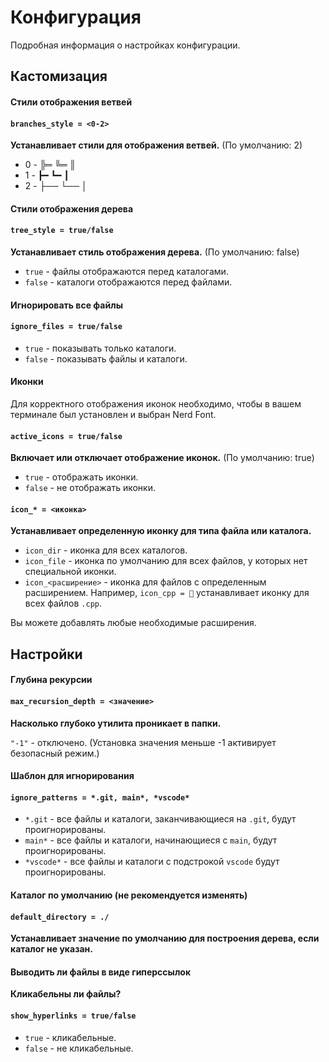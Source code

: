 # Конфигурация

Подробная информация о настройках конфигурации.

## Кастомизация

#### Стили отображения ветвей

#### `branches_style = <0-2>`

**Устанавливает стили для отображения ветвей.**
(По умолчанию: 2)
- 0 - ╠═ ╚═ ║
- 1 - ┣━ ┗━ ┃
- 2 - ├── └── │

#### Стили отображения дерева

#### `tree_style = true/false`

**Устанавливает стиль отображения дерева.**
(По умолчанию: false)

- `true` - файлы отображаются перед каталогами.
- `false` - каталоги отображаются перед файлами.

#### Игнорировать все файлы

#### `ignore_files = true/false`
- `true` - показывать только каталоги.
- `false` - показывать файлы и каталоги.

#### Иконки

Для корректного отображения иконок необходимо, чтобы в вашем терминале был установлен и выбран Nerd Font.

#### `active_icons = true/false`

**Включает или отключает отображение иконок.**
(По умолчанию: true)

- `true` - отображать иконки.
- `false` - не отображать иконки.

#### `icon_* = <иконка>`

**Устанавливает определенную иконку для типа файла или каталога.**

- `icon_dir` - иконка для всех каталогов.
- `icon_file` - иконка по умолчанию для всех файлов, у которых нет специальной иконки.
- `icon_<расширение>` - иконка для файлов с определенным расширением. Например, `icon_cpp = ` устанавливает иконку для всех файлов `.cpp`.

Вы можете добавлять любые необходимые расширения.

## Настройки

#### Глубина рекурсии

#### `max_recursion_depth = <значение>`

**Насколько глубоко утилита проникает в папки.**

`"-1"` - отключено.
(Установка значения меньше -1 активирует безопасный режим.)

#### Шаблон для игнорирования
#### `ignore_patterns = *.git, main*, *vscode*`

- `*.git` - все файлы и каталоги, заканчивающиеся на `.git`, будут проигнорированы.
- `main*` - все файлы и каталоги, начинающиеся с `main`, будут проигнорированы.
- `*vscode*` - все файлы и каталоги с подстрокой `vscode` будут проигнорированы.

#### Каталог по умолчанию (не рекомендуется изменять)
#### `default_directory = ./`
**Устанавливает значение по умолчанию для построения дерева, если каталог не указан.**

#### Выводить ли файлы в виде гиперссылок
**Кликабельны ли файлы?**
#### `show_hyperlinks = true/false`
- `true` - кликабельные.
- `false` - не кликабельные.